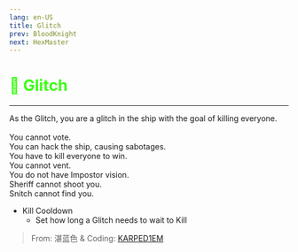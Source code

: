 ```yaml
---
lang: en-US
title: Glitch
prev: BloodKnight
next: HexMaster
---
```


# <font color="#39ff14">👾 <b>Glitch</b></font> <Badge text="Killing" type="tip" vertical="middle"/>
---

As the Glitch, you are a glitch in the ship with the goal of killing everyone.<br><br>
You cannot vote.<br>
You can hack the ship, causing sabotages.<br>
You have to kill everyone to win.<br>
You cannot vent.<br>
You do not have Impostor vision.<br>
Sheriff cannot shoot you.<br>
Snitch cannot find you.
* Kill Cooldown
  * Set how long a Glitch needs to wait to Kill

> From: 湛蓝色 & Coding: [KARPED1EM](https://github.com/KARPED1EM)